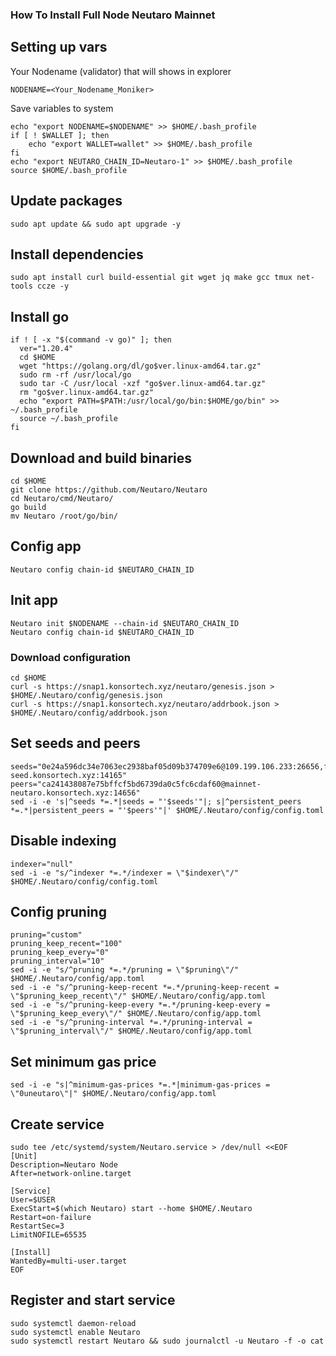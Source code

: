 ### How To Install Full Node Neutaro Mainnet

## Setting up vars
Your Nodename (validator) that will shows in explorer
```
NODENAME=<Your_Nodename_Moniker>
```

Save variables to system
```
echo "export NODENAME=$NODENAME" >> $HOME/.bash_profile
if [ ! $WALLET ]; then
	echo "export WALLET=wallet" >> $HOME/.bash_profile
fi
echo "export NEUTARO_CHAIN_ID=Neutaro-1" >> $HOME/.bash_profile
source $HOME/.bash_profile
```

## Update packages
```
sudo apt update && sudo apt upgrade -y
```

## Install dependencies
```
sudo apt install curl build-essential git wget jq make gcc tmux net-tools ccze -y
```

## Install go
```
if ! [ -x "$(command -v go)" ]; then
  ver="1.20.4"
  cd $HOME
  wget "https://golang.org/dl/go$ver.linux-amd64.tar.gz"
  sudo rm -rf /usr/local/go
  sudo tar -C /usr/local -xzf "go$ver.linux-amd64.tar.gz"
  rm "go$ver.linux-amd64.tar.gz"
  echo "export PATH=$PATH:/usr/local/go/bin:$HOME/go/bin" >> ~/.bash_profile
  source ~/.bash_profile
fi
```

## Download and build binaries
```
cd $HOME
git clone https://github.com/Neutaro/Neutaro
cd Neutaro/cmd/Neutaro/
go build
mv Neutaro /root/go/bin/
```

## Config app
```
Neutaro config chain-id $NEUTARO_CHAIN_ID
```

## Init app
```
Neutaro init $NODENAME --chain-id $NEUTARO_CHAIN_ID
Neutaro config chain-id $NEUTARO_CHAIN_ID
```

### Download configuration
```
cd $HOME
curl -s https://snap1.konsortech.xyz/neutaro/genesis.json > $HOME/.Neutaro/config/genesis.json
curl -s https://snap1.konsortech.xyz/neutaro/addrbook.json > $HOME/.Neutaro/config/addrbook.json
```

## Set seeds and peers
```
seeds="0e24a596dc34e7063ec2938baf05d09b374709e6@109.199.106.233:26656,f0184957ed192e1cdbdaaa69126ea85e4f851d28@mainnet-seed.konsortech.xyz:14165"
peers="ca241438087e75bffcf5bd6739da0c5fc6cdaf60@mainnet-neutaro.konsortech.xyz:14656"
sed -i -e 's|^seeds *=.*|seeds = "'$seeds'"|; s|^persistent_peers *=.*|persistent_peers = "'$peers'"|' $HOME/.Neutaro/config/config.toml
```

## Disable indexing
```
indexer="null"
sed -i -e "s/^indexer *=.*/indexer = \"$indexer\"/" $HOME/.Neutaro/config/config.toml
```

## Config pruning
```
pruning="custom"
pruning_keep_recent="100"
pruning_keep_every="0"
pruning_interval="10"
sed -i -e "s/^pruning *=.*/pruning = \"$pruning\"/" $HOME/.Neutaro/config/app.toml
sed -i -e "s/^pruning-keep-recent *=.*/pruning-keep-recent = \"$pruning_keep_recent\"/" $HOME/.Neutaro/config/app.toml
sed -i -e "s/^pruning-keep-every *=.*/pruning-keep-every = \"$pruning_keep_every\"/" $HOME/.Neutaro/config/app.toml
sed -i -e "s/^pruning-interval *=.*/pruning-interval = \"$pruning_interval\"/" $HOME/.Neutaro/config/app.toml
```

## Set minimum gas price
```
sed -i -e "s|^minimum-gas-prices *=.*|minimum-gas-prices = \"0uneutaro\"|" $HOME/.Neutaro/config/app.toml
```

## Create service
```
sudo tee /etc/systemd/system/Neutaro.service > /dev/null <<EOF
[Unit]
Description=Neutaro Node
After=network-online.target

[Service]
User=$USER
ExecStart=$(which Neutaro) start --home $HOME/.Neutaro
Restart=on-failure
RestartSec=3
LimitNOFILE=65535

[Install]
WantedBy=multi-user.target
EOF
```

## Register and start service
```
sudo systemctl daemon-reload
sudo systemctl enable Neutaro
sudo systemctl restart Neutaro && sudo journalctl -u Neutaro -f -o cat
```
